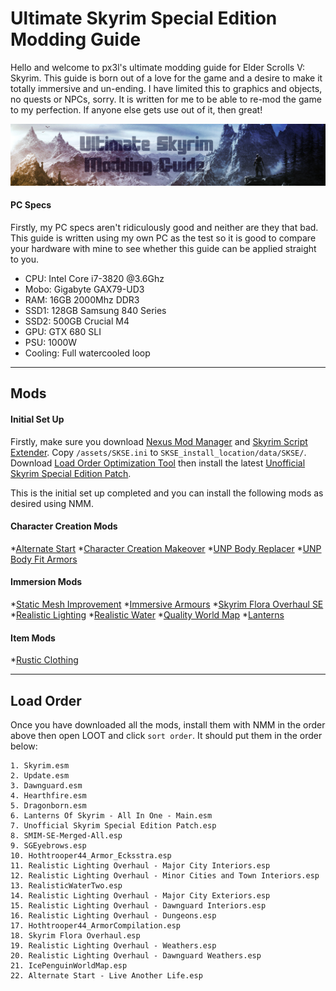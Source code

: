 # Ultimate Skyrim Special Edition Modding Guide

Hello and welcome to px3l's ultimate modding guide for Elder Scrolls V: Skyrim. This guide is born out of a love for the game and a desire to make it totally immersive and un-ending. I have limited this to graphics and objects, no quests or NPCs, sorry. It is written for me to be able to re-mod the game to my perfection. If anyone else gets use out of it, then great!

![skyrim-mod-banner](https://github.com/px3l/skyrim-mod-guide/blob/master/assets/banner.png)

#### PC Specs

Firstly, my PC specs aren't ridiculously good and neither are they that bad. This guide is written using my own PC as the test so it is good to compare your hardware with mine to see whether this guide can be applied straight to you.

* CPU: Intel Core i7-3820 @3.6Ghz
* Mobo: Gigabyte GAX79-UD3
* RAM: 16GB 2000Mhz DDR3
* SSD1: 128GB Samsung 840 Series
* SSD2: 500GB Crucial M4
* GPU: GTX 680 SLI
* PSU: 1000W
* Cooling: Full watercooled loop

---------------------------------------

## Mods

#### Initial Set Up

Firstly, make sure you download [Nexus Mod Manager](http://www.nexusmods.com/skyrim/mods/modmanager/?) and [Skyrim Script Extender](http://skse.silverlock.org/). Copy `/assets/SKSE.ini` to `SKSE_install_location/data/SKSE/`. Download [Load Order Optimization Tool](https://loot.github.io/) then install the latest [Unofficial Skyrim Special Edition Patch](http://www.nexusmods.com/skyrimspecialedition/mods/266/?).

This is the initial set up completed and you can install the following mods as desired using NMM.

#### Character Creation Mods

*[Alternate Start](http://www.nexusmods.com/skyrimspecialedition/mods/272/?)
*[Character Creation Makeover](http://www.nexusmods.com/skyrimspecialedition/mods/1037/?)
*[UNP Body Replacer](http://www.nexusmods.com/skyrimspecialedition/mods/1699/?)
*[UNP Body Fit Armors](http://www.nexusmods.com/skyrimspecialedition/mods/1250/?)

#### Immersion Mods

*[Static Mesh Improvement](http://www.nexusmods.com/skyrimspecialedition/mods/659/?)
*[Immersive Armours](http://www.nexusmods.com/skyrimspecialedition/mods/3479/?)
*[Skyrim Flora Overhaul SE](http://www.nexusmods.com/skyrimspecialedition/mods/2154/?)
*[Realistic Lighting](http://www.nexusmods.com/skyrimspecialedition/mods/844/?)
*[Realistic Water](http://www.nexusmods.com/skyrimspecialedition/mods/2182/?)
*[Quality World Map](http://www.nexusmods.com/skyrimspecialedition/mods/5804/?)
*[Lanterns](http://www.nexusmods.com/skyrimspecialedition/mods/2429/?)

#### Item Mods

*[Rustic Clothing](http://www.nexusmods.com/skyrimspecialedition/mods/4703/?)

---------------------------------------

## Load Order

Once you have downloaded all the mods, install them with NMM in the order above then open LOOT and click `sort order`. It should put them in the order below:
```
1. Skyrim.esm
2. Update.esm
3. Dawnguard.esm
4. Hearthfire.esm
5. Dragonborn.esm
6. Lanterns Of Skyrim - All In One - Main.esm
7. Unofficial Skyrim Special Edition Patch.esp
8. SMIM-SE-Merged-All.esp
9. SGEyebrows.esp
10. Hothtrooper44_Armor_Ecksstra.esp
11. Realistic Lighting Overhaul - Major City Interiors.esp
12. Realistic Lighting Overhaul - Minor Cities and Town Interiors.esp
13. RealisticWaterTwo.esp
14. Realistic Lighting Overhaul - Major City Exteriors.esp
15. Realistic Lighting Overhaul - Dawnguard Interiors.esp
16. Realistic Lighting Overhaul - Dungeons.esp
17. Hothtrooper44_ArmorCompilation.esp
18. Skyrim Flora Overhaul.esp
19. Realistic Lighting Overhaul - Weathers.esp
20. Realistic Lighting Overhaul - Dawnguard Weathers.esp
21. IcePenguinWorldMap.esp
22. Alternate Start - Live Another Life.esp
```
